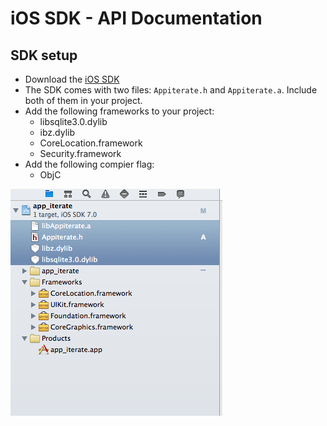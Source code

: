 # iOS SDK - API Documentation

## SDK setup

* Download the [iOS SDK](http://appiterate.com/ios/latest)
* The SDK comes with two files: `Appiterate.h` and `Appiterate.a`. Include both of them in your project.
* Add the following frameworks to your project:
    * libsqlite3.0.dylib
    * ibz.dylib
    * CoreLocation.framework
    * Security.framework
* Add the following compier flag:
    * ObjC

![alt text](img/ios-project.png "ios-project")